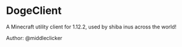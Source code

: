 # DogeClient
A Minecraft utility client for 1.12.2, used by shiba inus across the world!

Author: @middleclicker
